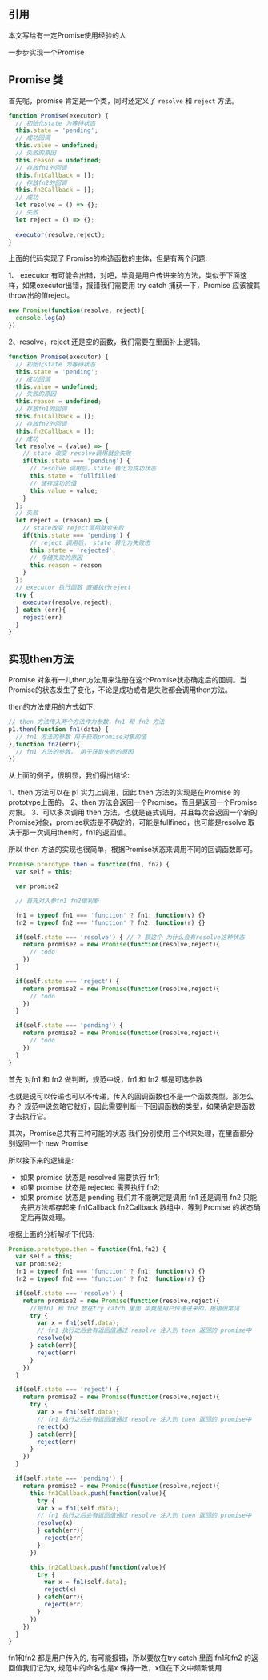 ## 引用

本文写给有一定Promise使用经验的人

一步步实现一个Promise

## Promise 类

首先呢，promise 肯定是一个类，同时还定义了 `resolve` 和 `reject` 方法。

```js
function Promise(executor) {
  // 初始化state 为等待状态
  this.state = 'pending';
  // 成功回调
  this.value = undefined;
  // 失败的原因
  this.reason = undefined;
  // 存放fn1的回调
  this.fn1Callback = [];
  // 存放fn2的回调
  this.fn2Callback = [];
  // 成功
  let resolve = () => {};
  // 失败
  let reject = () => {};
  
  executor(resolve,reject);
}
```

上面的代码实现了 Promise的构造函数的主体，但是有两个问题:

1、 executor 有可能会出错，对吧，毕竟是用户传进来的方法，类似于下面这样，如果executor出错，报错我们需要用 try catch 捕获一下，Promise 应该被其throw出的值reject。

```js
new Promise(function(resolve, reject){
  console.log(a)
})
```

2、resolve，reject 还是空的函数，我们需要在里面补上逻辑。

```js
function Promise(executor) {
  // 初始化state 为等待状态
  this.state = 'pending';
  // 成功回调
  this.value = undefined;
  // 失败的原因
  this.reason = undefined;
  // 存放fn1的回调
  this.fn1Callback = [];
  // 存放fn2的回调
  this.fn2Callback = [];
  // 成功
  let resolve = (value) => {
    // state 改变 resolve调用就会失败
    if(this.state === 'pending') {
      // resolve 调用后，state 转化为成功状态
      this.state = 'fullfilled'
      // 储存成功的值
      this.value = value;
    }
  };
  // 失败
  let reject = (reason) => {
    // state改变 reject调用就会失败
    if(this.state === 'pending') {
      // reject 调用后， state 转化为失败态
      this.state = 'rejected';
      // 存储失败的原因
      this.reason = reason
    }
  };
  // executor 执行函数 直接执行reject
  try {
    executor(resolve,reject);
  } catch (err){
    reject(err)
  }
}
```

## 实现then方法

Promise 对象有一儿then方法用来注册在这个Promise状态确定后的回调。当Promise的状态发生了变化，不论是成功或者是失败都会调用then方法。

then的方法使用的方式如下:

```js
// then 方法传入两个方法作为参数，fn1 和 fn2 方法
p1.then(function fn1(data) {
  // fn1 方法的参数 用于获取promise对象的值
},function fn2(err){
  // fn1 方法的参数， 用于获取失败的原因
})
```

从上面的例子，很明显，我们得出结论:

1、then 方法可以在 p1 实力上调用，因此 then 方法的实现是在Promise 的 prototype上面的。
2、then 方法会返回一个Promise，而且是返回一个Promise对象。
3、可以多次调用 then 方法，也就是链式调用，并且每次会返回一个新的Promise对象，promise状态是不确定的，可能是fullfined，也可能是resolve 取决于那一次调用then时，fn1的返回值。

所以 then 方法的实现也很简单，根据Promise状态来调用不同的回调函数即可。

```js
Promise.prorotype.then = function(fn1, fn2) {
  var self = this;

  var promise2

  // 首先对入参fn1 fn2做判断

  fn1 = typeof fn1 === 'function' ? fn1: function(v) {}
  fn2 = typeof fn2 === 'function' ? fn2: function(r) {}

  if(self.state === 'resolve') { // ? 额这个 为什么会有resolve这种状态
    return promise2 = new Promise(function(resolve,reject){
      // todo
    })
  }

  if(self.state === 'reject') {
    return promise2 = new Promise(function(resolve,reject){
      // todo
    })
  }

  if(self.state === 'pending') {
    return promise2 = new Promise(function(resolve,reject){
      // todo
    })
  }
}
```

首先 对fn1 和 fn2 做判断，规范中说，fn1 和 fn2 都是可选参数

也就是说可以传递也可以不传递，传入的回调函数也不是一个函数类型，那怎么办？ 规范中说忽略它就好，因此需要判断一下回调函数的类型，如果确定是函数才去执行它。

其次，Promise总共有三种可能的状态 我们分别使用 三个if来处理，在里面都分别返回一个 new Promise

所以接下来的逻辑是:

* 如果 promise 状态是 resolved 需要执行 fn1;
* 如果 promise 状态是 rejected 需要执行 fn2;
* 如果 promise 状态是 pending 我们并不能确定是调用 fn1 还是调用 fn2 只能先把方法都存起来 fn1Callback fn2Callback 数组中，等到 Promise 的状态确定后再做处理。

根据上面的分析解析下代码:
```js
Promise.prototype.then = function(fn1,fn2) {
  var self = this;
  var promise2;
  fn1 = typeof fn1 === 'function' ? fn1: function(v) {}
  fn2 = typeof fn2 === 'function' ? fn2: function(r) {}

  if(self.state === 'resolve') {
    return promise2 = new Promise(function(resolve,reject){
      //把fn1 和 fn2 放在try catch 里面 毕竟是用户传递进来的，报错很常见
      try {
        var x = fn1(self.data);
        // fn1 执行之后会有返回值通过 resolve 注入到 then 返回的 promise中
        resolve(x)
      } catch(err){
        reject(err)
      }
    })
  }

  if(self.state === 'reject') {
    return promise2 = new Promise(function(resolve,reject){
      try {
        var x = fn1(self.data);
        // fn1 执行之后会有返回值通过 resolve 注入到 then 返回的 promise中
        reject(x)
      } catch(err){
        reject(err)
      }
    })
  }

  if(self.state === 'pending') {
    return promise2 = new Promise(function(resolve,reject){
      this.fn1Callback.push(function(value){
        try {
        var x = fn1(self.data);
        // fn1 执行之后会有返回值通过 resolve 注入到 then 返回的 promise中
        resolve(x)
        } catch(err){
          reject(err)
        }
      })

      this.fn2Callback.push(function(value){
        try {
          var x = fn1(self.data);
          reject(x)
        } catch(err){
          reject(err)
        }
      })
    })
  }
}
```

fn1和fn2 都是用户传入的, 有可能报错，所以要放在try catch 里面
fn1和fn2 的返回值我们记为x, 规范中的命名也是x 保持一致，x值在下文中频繁使用



